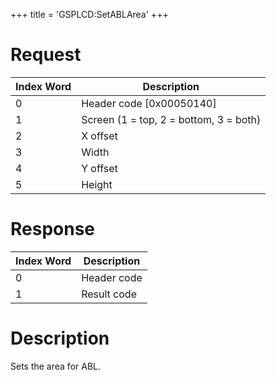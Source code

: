 +++
title = 'GSPLCD:SetABLArea'
+++

# Request

| Index Word | Description                            |
|------------|----------------------------------------|
| 0          | Header code \[0x00050140\]             |
| 1          | Screen (1 = top, 2 = bottom, 3 = both) |
| 2          | X offset                               |
| 3          | Width                                  |
| 4          | Y offset                               |
| 5          | Height                                 |

# Response

| Index Word | Description |
|------------|-------------|
| 0          | Header code |
| 1          | Result code |

# Description

Sets the area for ABL.